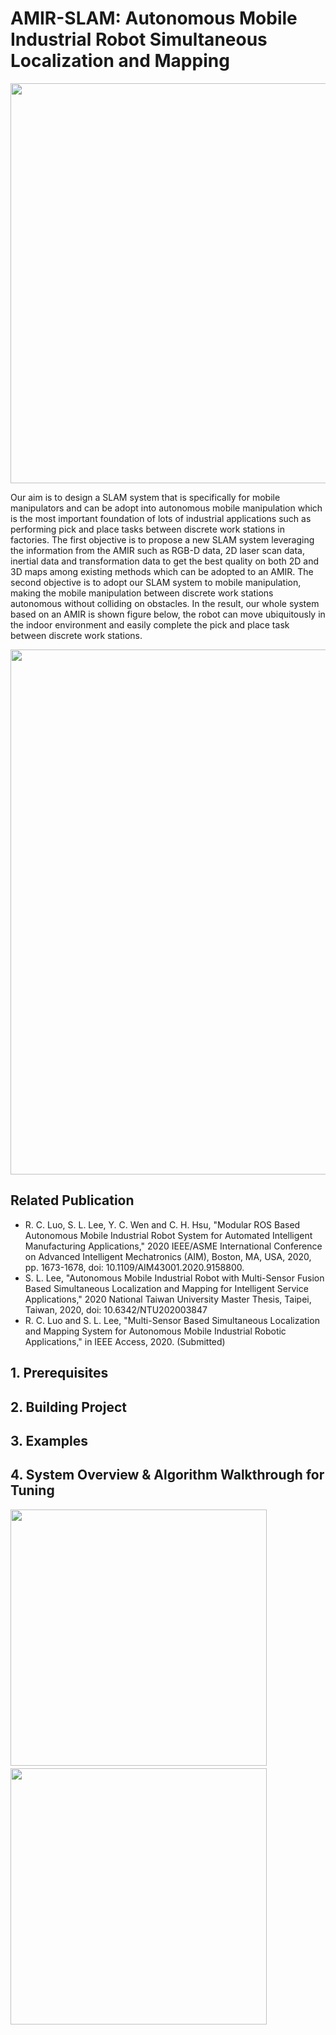 # AMIR-SLAM: Autonomous Mobile Industrial Robot Simultaneous Localization and Mapping

<img src="https://raw.githubusercontent.com/shannon112/AMIR-SLAM/master/doc/system_overview.png?token=AF244QECXSZSGSA4QIKZMY27MW5NE" width="640">

Our aim is to design a SLAM system that is specifically for mobile manipulators and can be adopt into autonomous mobile manipulation which is the most important foundation of lots of industrial applications such as performing pick and place tasks between discrete work stations in factories. The first objective is to propose a new SLAM system leveraging the information from the AMIR such as RGB-D data, 2D laser scan data, inertial data and transformation data to get the best quality on both 2D and 3D maps among existing methods which can be adopted to an AMIR. The second objective is to adopt our SLAM system to mobile manipulation, making the mobile manipulation between discrete work stations autonomous without colliding on obstacles. In the result, our whole system based on an AMIR is shown figure below, the robot can move ubiquitously in the indoor environment and easily complete the pick and place task between discrete work stations.

<img src="https://raw.githubusercontent.com/shannon112/AMIR-SLAM/master/doc/mapping_result.png?token=AF244QDAVMPGDCUASHDBAXK7MW5S6" width="840">

## Related Publication
- R. C. Luo, S. L. Lee, Y. C. Wen and C. H. Hsu, "Modular ROS Based Autonomous Mobile Industrial Robot System for Automated Intelligent Manufacturing Applications," 2020 IEEE/ASME International Conference on Advanced Intelligent Mechatronics (AIM), Boston, MA, USA, 2020, pp. 1673-1678, doi: 10.1109/AIM43001.2020.9158800.
- S. L. Lee, "Autonomous Mobile Industrial Robot with Multi-Sensor Fusion Based Simultaneous Localization and Mapping for Intelligent Service Applications," 2020 National Taiwan University Master Thesis, Taipei, Taiwan, 2020, doi: 10.6342/NTU202003847
- R. C. Luo and S. L. Lee, "Multi-Sensor Based Simultaneous Localization and Mapping System for Autonomous Mobile Industrial Robotic Applications," in IEEE Access, 2020. (Submitted)

## 1. Prerequisites

## 2. Building Project

## 3. Examples

## 4. System Overview & Algorithm Walkthrough for Tuning

<img src="https://raw.githubusercontent.com/shannon112/AMIR-SLAM/master/doc/flow_chart_high_level.png?token=AF244QB56G7ACOJAAUJBCB27MW5VW" width="410">　<img src="https://raw.githubusercontent.com/shannon112/AMIR-SLAM/master/doc/flow_chart_low_level.png?token=AF244QC7TNT2MOWBN23J7C27MW5V2" width="410">
